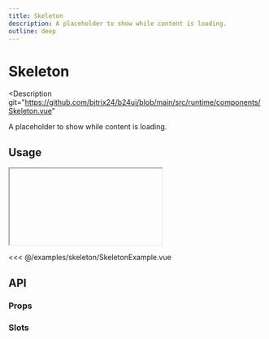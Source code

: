 ```yaml
---
title: Skeleton
description: A placeholder to show while content is loading.
outline: deep
---
```

<script setup>
import SkeletonExample from '/examples/skeleton/SkeletonExample.vue';
</script>
# Skeleton

<Description
  git="https://github.com/bitrix24/b24ui/blob/main/src/runtime/components/Skeleton.vue"
>
  A placeholder to show while content is loading.
</Description>

## Usage

<ComponentShowExample>
  <iframe data-why class="min-h-[80px]" allowtransparency="true">
    <SkeletonExample />
  </iframe>
</ComponentShowExample>

<<< @/examples/skeleton/SkeletonExample.vue

## API

### Props

<ComponentProps component="Skeleton" />

### Slots

<ComponentSlots component="Skeleton" />
